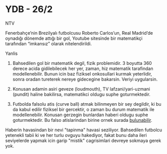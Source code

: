 # YDB - 26/2

NTV

Fenerbahçe’nin Brezilyalı futbolcusu Roberto Carlos’un, Real Madrid’de oynadığı dönemde attığı bir gol, Youtube sitesinde bir matematikçi tarafından “imkansız” olarak nitelendirildi.

Yanlis

1) Bahsedilen gol bir matematik degil, fizik problemidir. 3 boyutta 360 derece acida gidilebilecek her yer, zaman, hiz matematik tarafindan modellenebilir. Bunun icin baz fiziksel onkosullari kurmak yeterlidir, sonra oradan tureterek nereye gidecegine bakarsin. Veriyi uygularsin.

2) Konusan adamin asiri geveze (loudmouth), TV lafzani/yari-uzmani (pundit) haline bakilirsa, matematikci oldugu suphe goturmektedir.

3) Futbolda falsolu atis (curve ball) atmak bilinmeyen bir sey degildir, ki bu da kabul edilir fiziksel bir gercektir, o zaman bu durum matematik ile modellenebilir. Konusan gerzegin bunlardan haberi oldugu suphe goturmektedir. Bu falso atislarindan birine ornek surada [bulunabilir](http://www.metacafe.com/watch/20570/now_this_is_a_curve_ball/).

Haberin havasindan bir nevi "tapinma" havasi seziliyor. Bahsedilen
futbolcu yetenekli tabii ki ve her turlu ovguyu hakediyor, fakat bunu
daha ileri seviyelerde yapmak icin garip "mistik" cagrisimlari devreye
sokmaya gerek yok.




